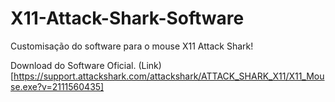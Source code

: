 # X11-Attack-Shark-Software
Customisação do software para o mouse X11 Attack Shark!

Download do Software Oficial.
(Link)[https://support.attackshark.com/attackshark/ATTACK_SHARK_X11/X11_Mouse.exe?v=2111560435]
